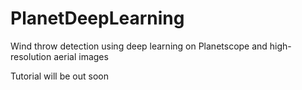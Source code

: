 # PlanetDeepLearning
Wind throw detection using deep learning on Planetscope and high-resolution aerial images

Tutorial will be out soon

